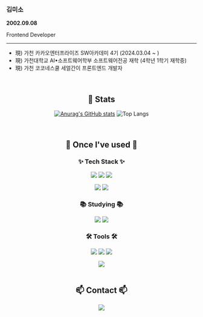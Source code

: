   
### 김미소
**2002.09.08**

Frontend Developer


***
- 現) 가천 카카오엔터프라이즈 SW아카데미 4기 (2024.03.04 ~ )
- 現) 가천대학교 AI•소프트웨어학부 소프트웨어전공 재학 (4학년 1학기 재학중)
- 現) 가천 코코네스쿨 세얼간이 프론트엔드 개발자
</br>

<div align=center>

## :low_brightness: Stats

[![Anurag's GitHub stats](https://github-readme-stats.vercel.app/api?username=bamb14)](https://github.com/anuraghazra/github-readme-stats)
![Top Langs](https://github-readme-stats.vercel.app/api/top-langs/?username=bamb14&layout=compact)


</br>

## 🔨 Once I've used 🔨

### ✨ Tech Stack ✨

  <img src="https://img.shields.io/badge/javascript-F7DF1E.svg?style=for-the-badge&logo=javascript&logoColor=20232a" /> <img src="https://img.shields.io/badge/python-3670A0?style=for-the-badge&logo=python&logoColor=ffdd54" /> <img src="https://img.shields.io/badge/pandas-150458.svg?style=for-the-badge&logo=pandas&logoColor=white" /> 
  
  <img src="https://img.shields.io/badge/Java-007396?style=for-the-badge&logo=Java&logoColor=white"> <img src="https://img.shields.io/badge/flutter-02569B?style=for-the-badge&logo=flutter&logoColor=white" />

### 📚 Studying 📚

<img src="https://img.shields.io/badge/react-20232a.svg?style=for-the-badge&logo=react&logoColor=61DAFB" />  
<img src="https://img.shields.io/badge/React_Native-20232A?style=for-the-badge&logo=react&logoColor=61DAFB" />



### 🛠 Tools 🛠

  <img src="https://img.shields.io/badge/github-181717.svg?style=for-the-badge&logo=github&logoColor=white" /> <img src="https://img.shields.io/badge/Notion-F3F3F3.svg?style=for-the-badge&logo=notion&logoColor=black" /> <img src="https://img.shields.io/badge/figma-F24E1E.svg?style=for-the-badge&logo=figma&logoColor=white" /> 
  
  <img src="https://img.shields.io/badge/VSCode-2C2C32.svg?style=for-the-badge&logo=visual-studio-code&logoColor=22ABF3" /> 

</br>


</br>


## 📫 Contact 📫

  <a href="mailto:althcjstk08@gmail.com">
    <img
      src="https://img.shields.io/badge/althcjstk08@gmail.com-D14836?style=for-the-badge&logo=gmail&logoColor=white"/>
  </a>

</div>
